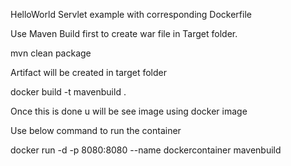 HelloWorld Servlet example with corresponding Dockerfile

Use Maven Build first to create war file in Target folder.

mvn clean package

Artifact will be created in target folder

docker build -t mavenbuild .

Once this is done u will be see image using docker image

Use below command to run the container

docker run -d -p 8080:8080 --name dockercontainer mavenbuild 

